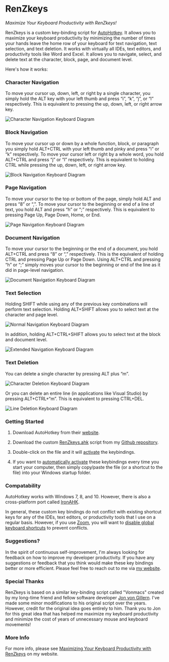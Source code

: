 # RenZkeys
*Maximize Your Keyboard Productivity with RenZkeys!*

RenZkeys is a custom key-binding script for [AutoHotkey](https://www.autohotkey.com/). It allows you to maximize your keyboard productivity by minimizing the number of times your hands leave the home row of your keyboard for text navigation, text selection, and text deletion. It works with virtually all IDEs, text editors, and productivity tools like Word and Excel. It allows you to navigate, select, and delete text at the character, block, page, and document level. 

Here's how it works:

### Character Navigation

To move your cursor up, down, left, or right by a single character, you simply hold the ALT key with your left thumb and press “i”, “k”, “j”, or “l” respectively. This is equivalent to pressing the up, down, left, or right arrow key.

![Character Navigation Keyboard Diagram](https://github.com/matthewrenze/ren-z-keys/blob/main/images/renzkeys-navigation-character.jpg?raw=true "Character Navigation Keyboard Diagram")

### Block Navigation

To move your cursor up or down by a whole function, block, or paragraph you simply hold ALT+CTRL with your left thumb and pinky and press “i” or “k” respectively. To move your cursor left or right by a whole word, you hold ALT+CTRL and press “j” or “l” respectively. This is equivalent to holding CTRL while pressing the up, down, left, or right arrow key.

![Block Navigation Keyboard Diagram](https://github.com/matthewrenze/ren-z-keys/blob/main/images/renzkeys-navigation-block.jpg?raw=true "Block Navigation Keyboard Diagram")

### Page Navigation

To move your cursor to the top or bottom of the page, simply hold ALT and press “8” or “,”. To move your cursor to the beginning or end of a line of text, you hold ALT and press “h” or “;” respectively. This is equivalent to pressing Page Up, Page Down, Home, or End.

![Page Navigation Keyboard Diagram](https://github.com/matthewrenze/ren-z-keys/blob/main/images/renzkeys-navigation-page.jpg?raw=true "Page Navigation Keyboard Diagram")

### Document Navigation

To move your cursor to the beginning or the end of a document, you hold ALT+CTRL and press “8” or “,” respectively. This is the equivalent of holding CTRL and pressing Page Up or Page Down. Using ALT+CTRL and pressing “h” or “;” simply moves your cursor to the beginning or end of the line as it did in page-level navigation.

![Document Navigation Keyboard Diagram](https://github.com/matthewrenze/ren-z-keys/blob/main/images/renzkeys-navigation-document.jpg?raw=true "Document Navigation Keyboard Diagram")

### Text Selection

Holding SHIFT while using any of the previous key combinations will perform text selection. Holding ALT+SHIFT allows you to select text at the character and page level.

![Normal Navigation Keyboard Diagram](https://github.com/matthewrenze/ren-z-keys/blob/main/images/renzkeys-selection-normal.jpg?raw=true "Normal Selection Keyboard Diagram")

In addition, holding ALT+CTRL+SHIFT allows you to select text at the block and document level.

![Extended Navigation Keyboard Diagram](https://github.com/matthewrenze/ren-z-keys/blob/main/images/renzkeys-selection-extended.jpg?raw=true "Extended Selection Keyboard Diagram")

### Text Deletion

You can delete a single character by pressing ALT plus “m”.

![Character Deletion Keyboard Diagram](https://github.com/matthewrenze/ren-z-keys/blob/main/images/renzkeys-deletion-character.jpg?raw=true "Character Deletion Keyboard Diagram")

Or you can delete an entire line (in applications like Visual Studio) by pressing ALT+CTRL+“m”. This is equivalent to pressing CTRL+DEL.

![Line Deletion Keyboard Diagram](https://github.com/matthewrenze/ren-z-keys/blob/main/images/renzkeys-deletion-line.jpg?raw=true "Line Deletion Keyboard Diagram")


### Getting Started

1. Download AutoHotkey from their [website](https://www.autohotkey.com/).

2. Download the custom [RenZkeys.ahk](https://github.com/matthewrenze/ren-z-keys/blob/main/RenZkeys.ahk) script from my [Github repository](https://github.com/matthewrenze/ren-z-keys).

3. Double-click on the file and it will [activate](https://www.autohotkey.com/docs/Program.htm#run) the keybindings.

4. If you want to [automatically activate](https://www.autohotkey.com/docs/FAQ.htm#Startup) these keybindings every time you start your computer, then simply copy/paste the file (or a shortcut to the file) into your Windows startup folder.

### Compatability
AutoHotkey works with Windows 7, 8, and 10. However, there is also a cross-platform port called [IronAHK](https://autohotkey.com/board/topic/50354-ironahk-alpha-cross-platform-net-rewrite-of-autohotkey).

In general, these custom key bindings do not conflict with existing shortcut keys for any of the IDEs, text editors, or productivity tools that I use on a regular basis. However, if you use [Zoom](https://zoom.us/), you will want to [disable global keyboard shortcuts](https://github.com/matthewrenze/ren-z-keys/blob/main/images/zoom-disable-global-shortcuts.jpg?raw=true) to prevent conflicts.

### Suggestions?
In the spirit of continuous self-improvement, I'm always looking for feedback on how to improve my developer productivity. If you have any suggestions or feedback that you think would make these key bindings better or more efficient. Please feel free to reach out to me via [my website](https://matthewrenze.com/contact/).

### Special Thanks
RenZkeys is based on a similar key-binding script called "Vonmacs" created by my long-time friend and fellow software developer [Jon von Gillern](https://www.linkedin.com/in/jon-von-gillern-423b2917/). I've made some minor modifications to his original script over the years. However, credit for the original idea goes entirely to him. Thank you to Jon for this great idea that has helped me maximize my keyboard productivity and minimize the cost of years of unnecessary mouse and keyboard movements!

### More Info
For more info, please see [Maximizing Your Keyboard Productivity with RenZkeys](http://matthewrenze.com/articles/maximize-your-keyboard-productivity-with-renzkeys/) on my website.




